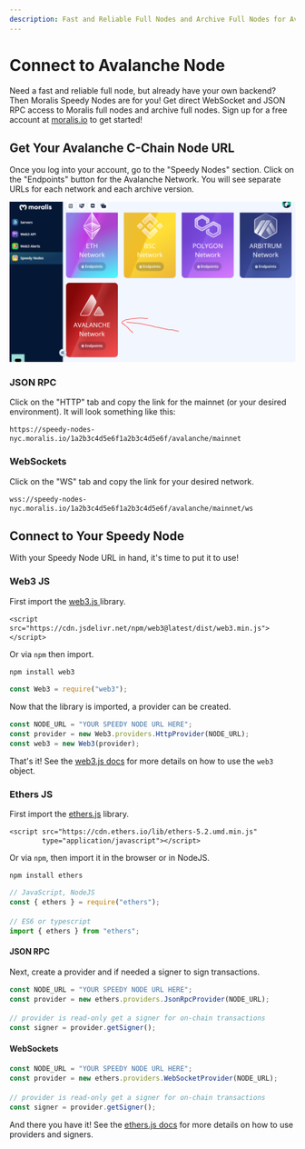 ```yaml
---
description: Fast and Reliable Full Nodes and Archive Full Nodes for Avalanche!
---
```


# Connect to Avalanche Node

Need a fast and reliable full node, but already have your own backend? Then Moralis Speedy Nodes are for you! Get direct WebSocket and JSON RPC access to Moralis full nodes and archive full nodes. Sign up for a free account at [moralis.io](https://moralis.io) to get started!

## Get Your Avalanche C-Chain Node URL

Once you log into your account, go to the "Speedy Nodes" section. Click on the "Endpoints" button for the Avalanche Network. You will see separate URLs for each network and each archive version.

![](<../../.gitbook/assets/image (114).png>)

### JSON RPC

Click on the "HTTP" tab and copy the link for the mainnet (or your desired environment). It will look something like this:

```
https://speedy-nodes-nyc.moralis.io/1a2b3c4d5e6f1a2b3c4d5e6f/avalanche/mainnet
```

### WebSockets

Click on the "WS" tab and copy the link for your desired network.

```
wss://speedy-nodes-nyc.moralis.io/1a2b3c4d5e6f1a2b3c4d5e6f/avalanche/mainnet/ws
```

## Connect to Your Speedy Node

With your Speedy Node URL in hand, it's time to put it to use!

### Web3 JS

First import the [web3.js ](https://web3js.readthedocs.io)library.

```markup
<script src="https://cdn.jsdelivr.net/npm/web3@latest/dist/web3.min.js"></script>
```

Or via `npm` then import.

```javascript
npm install web3
```

```javascript
const Web3 = require("web3");
```

Now that the library is imported, a provider can be created.

```javascript
const NODE_URL = "YOUR SPEEDY NODE URL HERE";
const provider = new Web3.providers.HttpProvider(NODE_URL);
const web3 = new Web3(provider);
```

That's it! See the [web3.js docs](https://web3js.readthedocs.io) for more details on how to use the `web3` object.

### Ethers JS

First import the [ethers.js](https://docs.ethers.io) library.

```markup
<script src="https://cdn.ethers.io/lib/ethers-5.2.umd.min.js"
        type="application/javascript"></script>
```

Or via `npm`, then import it in the browser or in NodeJS.

```
npm install ethers
```

```javascript
// JavaScript, NodeJS
const { ethers } = require("ethers");

// ES6 or typescript
import { ethers } from "ethers";
```

#### JSON RPC

Next, create a provider and if needed a signer to sign transactions.

```javascript
const NODE_URL = "YOUR SPEEDY NODE URL HERE";
const provider = new ethers.providers.JsonRpcProvider(NODE_URL);

// provider is read-only get a signer for on-chain transactions
const signer = provider.getSigner();
```

#### WebSockets

```javascript
const NODE_URL = "YOUR SPEEDY NODE URL HERE";
const provider = new ethers.providers.WebSocketProvider(NODE_URL);

// provider is read-only get a signer for on-chain transactions
const signer = provider.getSigner();
```

And there you have it! See the [ethers.js docs](https://docs.ethers.io) for more details on how to use providers and signers.
